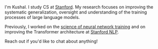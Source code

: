 I'm Kushal. I study CS at [Stanford](https://cs.stanford.edu/). My research focuses on improving the systematic generalization, oversight and understanding of the training processes of large language models. 

Previously, I worked on the [science of neural network training](https://arxiv.org/abs/2312.03096) and on improving the Transformer architecture at [Stanford NLP](https://nlp.stanford.edu/).

Reach out if you'd like to chat about anything!

